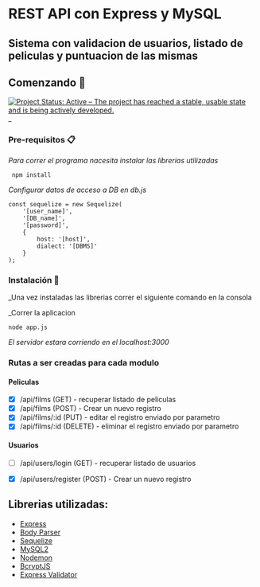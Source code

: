 # REST API con Express y MySQL
## Sistema con validacion de usuarios, listado de peliculas y puntuacion de las mismas
## Comenzando 🚀
[![Project Status: Active – The project has reached a stable, usable state and is being actively developed.](https://www.repostatus.org/badges/latest/active.svg)](https://www.repostatus.org/#active)
_

### Pre-requisitos 📋

_Para correr el programa nacesita instalar las librerias utilizadas_

```
 npm install
```
_Configurar datos de acceso a DB en db.js_
```
const sequelize = new Sequelize(
    '[user_name]',
    '[DB_name]',
    '[password]',
    {
        host: '[host]',
        dialect: '[DBMS]'
    }
);
```
### Instalación 🔧

_Una vez instaladas las librerias correr el siguiente comando en la consola

_Correr la aplicacion 

```
node app.js
```
_El servidor estara corriendo en el localhost:3000_

### Rutas a ser creadas para cada modulo 
#### Peliculas
- [x] /api/films (GET) - recuperar listado de peliculas 
- [x] /api/films (POST) - Crear un nuevo registro 
- [x] /api/films/:id (PUT) - editar el registro enviado por parametro 
- [X] /api/films/:id (DELETE) - eliminar el registro enviado por parametro 

#### Usuarios
- [ ] /api/users/login (GET) - recuperar listado de usuarios 
- [x] /api/users/register (POST) - Crear un nuevo registro 


## Librerias utilizadas:

 - [Express](https://expressjs.com/es/)
 - [Body Parser](https://www.npmjs.com/package/body-parser)
 - [Sequelize](https://sequelize.org/)
 - [MySQL2](https://www.npmjs.com/package/mysql2)
 - [Nodemon](https://nodemon.io/)
 - [BcryptJS](https://www.npmjs.com/package/bcryptjs)
 - [Express Validator](https://express-validator.github.io/docs/)